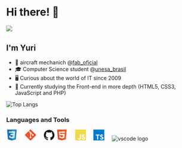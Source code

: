 # Hi there! 👋
<a href="https://www.linkedin.com/in/weslley-yuri-570a0a308/" target="_blank"><img loading="lazy" src="https://img.shields.io/badge/-LinkedIn-%230077B5?style=for-the-badge&logo=linkedin&logoColor=white" target="_blank"></a>

## I'm Yuri

- 🚁 aircraft mechanich @[fab_oficial](https://www.fab.mil.br/index.php)
- 🎓 Computer Science student @[unesa_brasil](https://estacio.br/)
- 🖥 Curious about the world of IT since 2009
- 🔭 Currently studying the Front-end in more depth (HTML5, CSS3, JavaScript and PHP)

![Top Langs](https://github-readme-stats.vercel.app/api/top-langs/?username=yuri-weasley&theme=transparent&show_itens=true&langs_count=8)

### Languages and Tools

<div align="left" justify-content="space-around">
    <img src="https://raw.githubusercontent.com/devicons/devicon/master/icons/css3/css3-original.svg" height="30" alt="css3 logo"  />
    <img width="12" />
    <img src="https://raw.githubusercontent.com/devicons/devicon/master/icons/git/git-plain.svg" height="30" alt="git logo"  />
    <img width="12" />
    <img src="https://github.com/devicons/devicon/blob/master/icons/github/github-original.svg" height="30" alt="github logo"  />
    <img src="https://raw.githubusercontent.com/devicons/devicon/master/icons/html5/html5-original.svg" height="30" alt="html5 logo"/>
    <img width="12"/>
    <img src="https://raw.githubusercontent.com/devicons/devicon/master/icons/javascript/javascript-plain.svg" height="30" alt="javascript logo"  />
    <img width="12" />
    <img src="https://raw.githubusercontent.com/devicons/devicon/master/icons/typescript/typescript-plain.svg" height="30" alt="typescript logo"  />
    <img width="12" />
    <img src="https://cdn.jsdelivr.net/gh/devicons/devicon/icons/vscode/vscode-original.svg" height="30" alt="vscode logo"  />
</div>